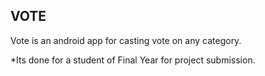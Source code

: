 ## VOTE

Vote is an android app for casting vote on any category.

*Its done for a student of Final Year for project submission. 
